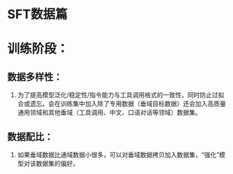 # SFT数据篇

# 训练阶段：

## 数据多样性：
1. 为了提高模型泛化/稳定性/指令能力与工具调用格式的一致性，同时防止过拟合或遗忘。会在训练集中加入除了专用数据（垂域目标数据）还会加入高质量通用领域和其他垂域（工具调用、中文、口语对话等领域）数据集。


## 数据配比：
1. 如果垂域数据比通域数据小很多，可以对垂域数据拷贝加入数据集，“强化”模型对该数据集的偏好。
